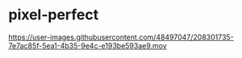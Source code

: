 # pixel-perfect



https://user-images.githubusercontent.com/48497047/208301735-7e7ac85f-5ea1-4b35-9e4c-e193be593ae9.mov

